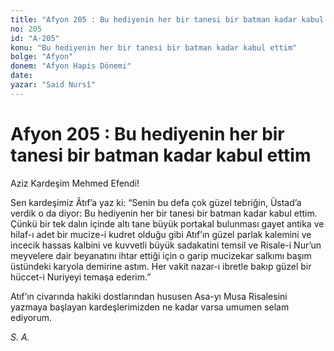 ```yaml
---
title: "Afyon 205 : Bu hediyenin her bir tanesi bir batman kadar kabul ettim"
no: 205
id: "A-205"
konu: "Bu hediyenin her bir tanesi bir batman kadar kabul ettim"
bolge: "Afyon"
donem: "Afyon Hapis Dönemi"
date: 
yazar: "Said Nursî"
---
```


# Afyon 205 : Bu hediyenin her bir tanesi bir batman kadar kabul ettim

Aziz Kardeşim Mehmed Efendi!

Sen kardeşimiz Âtıf’a yaz ki: “Senin bu defa çok güzel tebriğin, Üstad’a verdik o da diyor: Bu hediyenin her bir tanesi bir batman kadar kabul ettim. Çünkü bir tek dalın içinde altı tane büyük portakal bulunması gayet antika ve hilaf-ı adet bir mucize-i kudret olduğu gibi Atıf’ın güzel parlak kalemini ve incecik hassas kalbini ve kuvvetli büyük sadakatini temsil ve Risale-i Nur’un meyvelere dair beyanatını ihtar ettiği için o garip mucizekar salkımı başım üstündeki karyola demirine astım. Her vakit nazar-ı ibretle bakıp güzel bir hüccet-i Nuriyeyi temaşa ederim.”

Atıf’ın civarında hakiki dostlarından hususen Asa-yı Musa Risalesini yazmaya başlayan kardeşlerimizden ne kadar varsa umumen selam ediyorum.

*S. A.*
